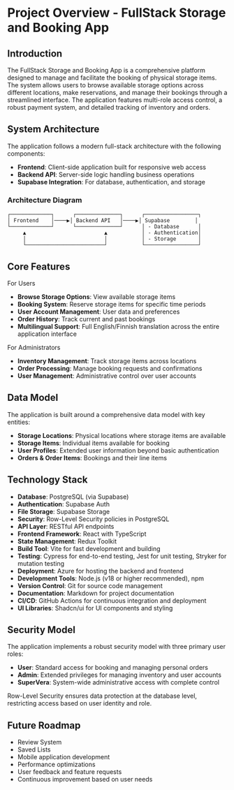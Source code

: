 # Project Overview - FullStack Storage and Booking App

## Introduction

The FullStack Storage and Booking App is a comprehensive platform designed to manage and facilitate the booking of physical storage items. The system allows users to browse available storage options across different locations, make reservations, and manage their bookings through a streamlined interface. The application features multi-role access control, a robust payment system, and detailed tracking of inventory and orders.

## System Architecture

The application follows a modern full-stack architecture with the following components:

- **Frontend**: Client-side application built for responsive web access
- **Backend API**: Server-side logic handling business operations
- **Supabase Integration**: For database, authentication, and storage

### Architecture Diagram

```
┌─────────────┐      ┌──────────────┐      ┌─────────────────┐
│ Frontend    │────▶│ Backend API   │────▶│ Supabase        │
└─────────────┘      └──────────────┘      │ - Database      │
     ▲                         ▲           │ - Authentication│
     │                         │           │ - Storage       │
     └─────────────────────────┘           └─────────────────┘
```

## Core Features

For Users

- **Browse Storage Options**: View available storage items
- **Booking System**: Reserve storage items for specific time periods
- **User Account Management**: User data and preferences
- **Order History**: Track current and past bookings
- **Multilingual Support**: Full English/Finnish translation across the entire application interface
  <!-- - **Review System**: Rate and review storage experiences //TODO: to be added later -->
  <!-- - **Saved Lists**: Create and manage lists of favorite storage options //TODO: to be added later -->

For Administrators

- **Inventory Management**: Track storage items across locations
- **Order Processing**: Manage booking requests and confirmations
- **User Management**: Administrative control over user accounts

## Data Model

The application is built around a comprehensive data model with key entities:

- **Storage Locations**: Physical locations where storage items are available
- **Storage Items**: Individual items available for booking
- **User Profiles**: Extended user information beyond basic authentication
- **Orders & Order Items**: Bookings and their line items
<!-- - **Reviews**: User feedback on storage items//TODO: to be added later -->

## Technology Stack

- **Database**: PostgreSQL (via Supabase)
- **Authentication**: Supabase Auth
- **File Storage**: Supabase Storage
- **Security**: Row-Level Security policies in PostgreSQL
- **API Layer**: RESTful API endpoints
- **Frontend Framework**: React with TypeScript
- **State Management**: Redux Toolkit
- **Build Tool**: Vite for fast development and building
- **Testing**: Cypress for end-to-end testing, Jest for unit testing, Stryker for mutation testing
- **Deployment**: Azure for hosting the backend and frontend
- **Development Tools**: Node.js (v18 or higher recommended), npm
- **Version Control**: Git for source code management
- **Documentation**: Markdown for project documentation
- **CI/CD**: GitHub Actions for continuous integration and deployment
- **UI Libraries**: Shadcn/ui for UI components and styling

## Security Model

The application implements a robust security model with three primary user roles:

- **User**: Standard access for booking and managing personal orders
- **Admin**: Extended privileges for managing inventory and user accounts
- **SuperVera**: System-wide administrative access with complete control

Row-Level Security ensures data protection at the database level, restricting access based on user identity and role.

## Future Roadmap

<!-- TODO: write more -->

- Review System
- Saved Lists
- Mobile application development
- Performance optimizations
- User feedback and feature requests
- Continuous improvement based on user needs
